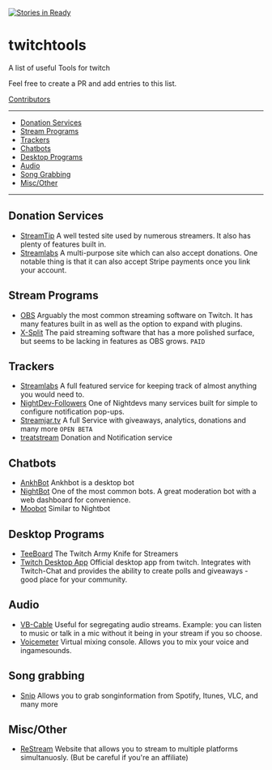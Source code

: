 [![Stories in Ready](https://badge.waffle.io/higgs01/twitchtools.png?label=ready&title=Ready)](https://waffle.io/higgs01/twitchtools?utm_source=badge)
# twitchtools
A list of useful Tools for twitch

Feel free to create a PR and add entries to this list.

[Contributors](CONTRIBUTORS.md)

--------------------

- [Donation Services](#donation-services)
- [Stream Programs](#stream-programs)
- [Trackers](#trackers)
- [Chatbots](#chatbots)
- [Desktop Programs](#desktop-programs)
- [Audio](#audio)
- [Song Grabbing](#song-grabbing)
- [Misc/Other](#miscother)

--------------------
<!-- Begin of List -->
## Donation Services

* [StreamTip](https://streamtip.com/) A well tested site used by numerous streamers. It also has plenty of features built in.
* [Streamlabs](https://streamlabs.com/) A multi-purpose site which can also accept donations. One notable thing is that it can also accept Stripe payments once you link your account.

## Stream Programs

* [OBS](https://obsproject.com/) Arguably the most common streaming software on Twitch. It has many features built in as well as the option to expand with plugins.
* [X-Split](https://www.xsplit.com/) The paid streaming software that has a more polished surface, but seems to be lacking in features as OBS grows. `PAID`

## Trackers

* [Streamlabs](https://streamlabs.com/) A full featured service for keeping track of almost anything you would need to.
* [NightDev-Followers](https://nightdev.com/followalert/) One of Nightdevs many services built for simple to configure notification pop-ups.
* [Streamjar.tv](https://streamjar.tv/) A full Service with giveaways, analytics, donations and many more `OPEN BETA` 
* [treatstream](https://treatstream.com/) Donation and Notification service

## Chatbots

* [AnkhBot](https://www.ankhbot.com/) Ankhbot is a desktop bot
* [NightBot](https://beta.nightbot.tv/) One of the most common bots. A great moderation bot with a web dashboard for convenience. 
* [Moobot](http://twitch.moobot.tv/) Similar to Nightbot

## Desktop Programs

* [TeeBoard](https://obsproject.com/forum/resources/teeboard.45/) The Twitch Army Knife for Streamers
* [Twitch Desktop App](https://app.twitch.tv/) Official desktop app from twitch. Integrates with Twitch-Chat and provides the ability to create polls and giveaways - good place for your community.

## Audio

* [VB-Cable](http://www.vb-audio.com/Cable/index.htm) Useful for segregating audio streams. Example: you can listen to music or talk in a mic without it being in your stream if you so choose.
* [Voicemeter](http://www.vb-audio.com/Voicemeeter/index.htm) Virtual mixing console. Allows you to mix your voice and ingamesounds.

## Song grabbing
- [Snip](https://github.com/dlrudie/Snip/releases) Allows you to grab songinformation from Spotify, Itunes, VLC, and many more

## Misc/Other
- [ReStream](https://restream.io/) Website that allows you to stream to multiple platforms simultanuosly. (But be careful if you're an affiliate)
